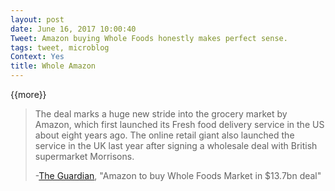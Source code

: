 ```yaml
---
layout: post
date: June 16, 2017 10:00:40
Tweet: Amazon buying Whole Foods honestly makes perfect sense.
tags: tweet, microblog
Context: Yes
title: Whole Amazon
---
```


{{more}}


> The deal marks a huge new stride into the grocery market by Amazon, which first launched its Fresh food delivery service in the US about eight years ago. The online retail giant also launched the service in the UK last year after signing a wholesale deal with British supermarket Morrisons.
> 
> -[The Guardian][1], "Amazon to buy Whole Foods Market in $13.7bn deal"

[1]:	https://www.theguardian.com/business/2017/jun/16/amazon-buy-whole-foods-market-organic-food-fresh